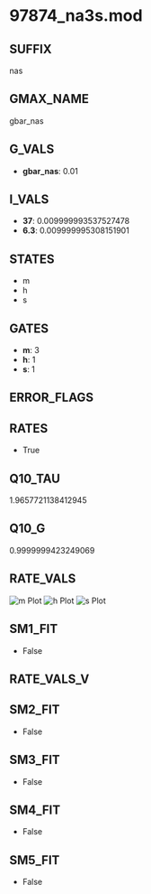 # 97874_na3s.mod

## SUFFIX

nas

## GMAX_NAME

gbar_nas

## G_VALS

- **gbar_nas**: 0.01

## I_VALS

- **37**: 0.009999993537527478
- **6.3**: 0.009999995308151901

## STATES

- m
- h
- s

## GATES

- **m**: 3
- **h**: 1
- **s**: 1

## ERROR_FLAGS


## RATES

- True

## Q10_TAU

1.9657721138412945

## Q10_G

0.9999999423249069

## RATE_VALS

![m Plot](/Users/pbozelos/Dropbox/icg-Chai-Panos/supermodels/output_markdown_files/Na/97874_na3s.mod/images/m.png)
![h Plot](/Users/pbozelos/Dropbox/icg-Chai-Panos/supermodels/output_markdown_files/Na/97874_na3s.mod/images/h.png)
![s Plot](/Users/pbozelos/Dropbox/icg-Chai-Panos/supermodels/output_markdown_files/Na/97874_na3s.mod/images/s.png)

## SM1_FIT

- False

## RATE_VALS_V

## SM2_FIT

- False

## SM3_FIT

- False

## SM4_FIT

- False

## SM5_FIT

- False

